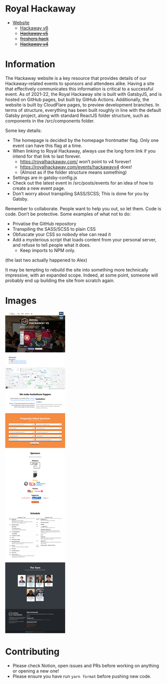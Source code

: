 # Royal Hackaway

- [Website](https://royalhackaway.com)
  - [Hackaway v6](https://royalhackaway.com/events/hackawayv6/)
  - [~~Hackaway v5~~](https://royalhackaway.com/events/hackawayv5/)
  - [~~freshers hack~~](https://royalhackaway.com/events/freshers2021/)
  - [~~Hackaway v4~~](https://royalhackaway.com/events/hackawayv4/)

# Information

The Hackaway website is a key resource that provides details of our Hackaway-related events to sponsors and attendees alike.
Having a site that effectively communicates this information is critical to a successful event.
As of 2021-22, the Royal Hackaway site is built with GatsbyJS, and is hosted on GitHub pages,
but built by GitHub Actions. Additionally, the website is built by CloudFlare pages, to preview development branches.
In terms of structure, everything has been built roughly in line with the default Gatsby project,
along with standard ReactJS folder structure, such as components in the /src/components folder.

Some key details:

- The homepage is decided by the homepage frontmatter flag. Only one event can have this flag at a time.
- When linking to Royal Hackaway, always use the long form link if you intend for that link to last forever.
  - https://royalhackaway.com/ won’t point to v4 forever!
  - https://royalhackaway.com/events/hackawayv4 does!
  - (Almost as if the folder structure means something)
- Settings are in gatsby-config.js
- Check out the latest event in /src/posts/events for an idea of how to create a new event page.
- Don’t worry about transpiling SASS/SCSS; This is done for you by Gatsby.

Remember to collaborate. People want to help you out, so let them. Code is code. Don’t be protective.
Some examples of what not to do:

- Privatise the GitHub repository
- Transpiling the SASS/SCSS to plain CSS
- Obfuscate your CSS so nobody else can read it
- Add a mysterious script that loads content from your personal server, and refuse to tell people what it does.
  - Keep imports to NPM only.

(the last two actually happened to Alex)

It may be tempting to rebuild the site into something more technically impressive, with an expanded scope.
Indeed, at some point, someone will probably end up building the site from scratch again.

# Images

![Full Page Screenshot](.github/fullpage.png)

# Contributing

- Please check Notion, open issues and PRs before working on anything or opening a new one!
- Please ensure you have run `yarn format` before pushing new code.
